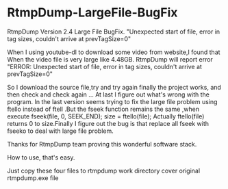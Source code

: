 # RtmpDump-LargeFile-BugFix
  RtmpDump Version 2.4 Large File BugFix. "Unexpected start of file, error in tag sizes, couldn't arrive at prevTagSize=0"

  When I using youtube-dl to download some video from website,I found that When the video file is very large like 4.48GB. RtmpDump will report error "ERROR: Unexpected start of file, error in tag sizes, couldn't arrive at prevTagSize=0" 
  
  So I download the source file,try and try again finally the project works, and then check and check again ... At last I figure out what's wrong with the program. In the last version seems trying to fix the large file problem using  ftello instead of ftell .But the fseek function remains the same ,when execute   fseek(file, 0, SEEK_END);   size = ftello(file);  Actually  ftello(file) returns 0 to size.Finally I figure out the bug is that replace all fseek with fseeko to deal with large file problem.
  
  Thanks for RtmpDump team proving this wonderful software stack.
  
  How to use, that's easy. 
  
  Just copy these four files to rtmpdump work directory cover original rtmpdump.exe file
